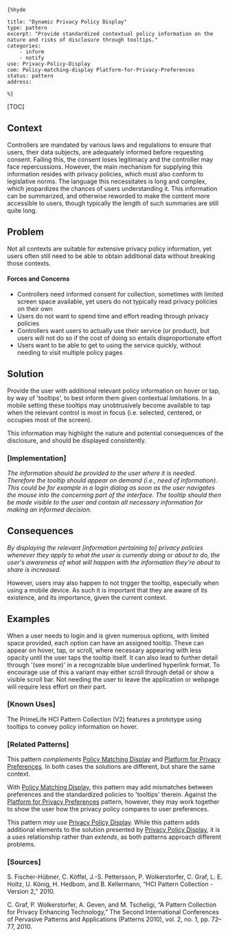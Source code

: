     {%hyde

    title: "Dynamic Privacy Policy Display"
    type: pattern
    excerpt: "Provide standardized contextual policy information on the nature and risks of disclosure through tooltips."
    categories:
        - inform
        - notify
    use: Privacy-Policy-Display
    com: Policy-matching-display Platform-for-Privacy-Preferences
    status: pattern
    address:

    %}

[TOC]

<!--### [Also Known As]-->
<!-- All other names the pattern is known by.-->



## Context
<!-- The situations in which the pattern may apply.-->
<!-- Aspects which constrain the solution, but are not modified by it. They affect the impact of different forces.-->

Controllers are mandated by various laws and regulations to ensure that users, their data subjects, are adequately informed before requesting consent. Failing this, the consent loses legitimacy and the controller may face repercussions. However, the main mechanism for supplying this information resides with privacy policies, which must also conform to legislative norms. The language this necessitates is long and complex, which jeopardizes the chances of users understanding it. This information can be summarized, and otherwise reworded to make the content more accessible to users, though typically the length of such summaries are still quite long.

## Problem
<!-- The problem a pattern addresses, including a list of forces describing why a problem might be difficult to solve.-->

Not all contexts are suitable for extensive privacy policy information, yet users often still need to be able to obtain additional data without breaking those contexts.

#### Forces and Concerns
<!-- Implications in this problem which affect the appropriateness of a solution, and are affected by this pattern.-->
<!-- Forces should be highly visible for easy reference, where less obvious a dedicated section is recommended.-->

- Controllers need informed consent for collection, sometimes with limited screen space available, yet users do not typically read privacy policies on their own
- Users do not want to spend time and effort reading through privacy policies
- Controllers want users to actually use their service (or product), but users will not do so if the cost of doing so entails disproportionate effort
- Users want to be able to get to using the service quickly, without needing to visit multiple policy pages

## Solution
<!-- A concise description of how the pattern addresses the problem.-->

Provide the user with additional relevant policy information on hover or tap, by way of 'tooltips', to best inform them given contextual limitations. In a mobile setting these tooltips may unobtrusively become available to tap when the relevant control is most in focus (i.e. selected, centered, or occupies most of the screen).

This information may highlight the nature and potential consequences of the disclosure, and should be displayed consistently.

<!--### [Structure]-->
<!--A detailed specification of the structural aspects of the pattern. A class diagram if applicable.-->



### [Implementation]
<!--Guidelines for implementing the pattern; code fragments; suggested PETS; policy fragments.-->

_The information should be provided to the user where it is needed. Therefore the tooltip should appear on demand (i.e., need of information). This could be for example in a login dialog as soon as the user navigates the mouse into the concerning part of the interface. The tooltip should then be made visible to the user and contain all necessary information for making an informed decision._

## Consequences
<!--The advantages (benefits) and disadvantages (liabilities) of applying the pattern.-->

_By displaying the relevant [information pertaining to] privacy policies whenever they apply to what the user is currently doing or about to do, the user's awareness of what will happen with the information they're about to share is increased._

However, users may also happen to not trigger the tooltip, especially when using a mobile device. As such it is important that they are aware of its existence, and its importance, given the current context.

<!--### [Constraints]-->
<!-- limitations as a consequence of applying the pattern.-->



## Examples
<!--Motivational example to see how the pattern is applied.-->

When a user needs to login and is given numerous options, with limited space provided, each option can have an assigned tooltip. These can appear on hover, tap, or scroll, where necessary appearing with less opacity until the user taps the tooltip itself. It can also lead to further detail through '(see more)' in a recognizable blue underlined hyperlink format. To encourage use of this a variant may either scroll through detail or show a visible scroll bar. Not needing the user to leave the application or webpage will require less effort on their part.

### [Known Uses]
<!-- Pointers to various applications of the pattern.-->

The PrimeLife HCI Pattern Collection (V2) features a prototype using tooltips to convey policy information on hover. 

<!--## See Also-->
<!-- Any pointers to relevant information, not contained in the subfields below.-->



### [Related Patterns]
<!-- Supporting and conflicting patterns-->

This pattern _complements_ [Policy Matching Display](Policy-matching-display) and [Platform for Privacy Preferences](Platform-for-Privacy-Preferences). In both cases the solutions are different, but share the same context.

With [Policy Matching Display](Policy-matching-display), this pattern may add mismatches between preferences and the standardized policies to 'tooltips' therein. Against the [Platform for Privacy Preferences](Platform-for-Privacy-Preferences) pattern, however, they may work together to show the user how the privacy policy compares to user preferences.

This pattern _may use_ [Privacy Policy Display](Privacy-Policy-Display). While this pattern adds additional elements to the solution presented by [Privacy Policy Display](Privacy-Policy-Display), it is a _uses_ relationship rather than _extends_, as both patterns approach different problems.

### [Sources]
<!-- References to the original source of the pattern.-->

S. Fischer-Hübner, C. Köffel, J.-S. Pettersson, P. Wolkerstorfer, C. Graf, L. E. Holtz, U. König, H. Hedbom, and B. Kellermann, “HCI Pattern Collection - Version 2,” 2010.

C. Graf, P. Wolkerstorfer, A. Geven, and M. Tscheligi, “A Pattern Collection for Privacy Enhancing Technology,” The Second International Conferences of Pervasive Patterns and Applications (Patterns 2010), vol. 2, no. 1, pp. 72–77, 2010.

<!--## General Comments-->
<!-- Separate discussion on the pattern.-->



<!--## Tags-->
<!-- User definable descriptors for additional correlation.-->




